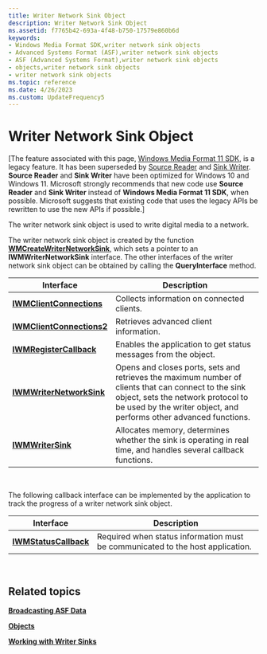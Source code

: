 ```yaml
---
title: Writer Network Sink Object
description: Writer Network Sink Object
ms.assetid: f7765b42-693a-4f48-b750-17579e860b6d
keywords:
- Windows Media Format SDK,writer network sink objects
- Advanced Systems Format (ASF),writer network sink objects
- ASF (Advanced Systems Format),writer network sink objects
- objects,writer network sink objects
- writer network sink objects
ms.topic: reference
ms.date: 4/26/2023
ms.custom: UpdateFrequency5
---
```


# Writer Network Sink Object

\[The feature associated with this page, [Windows Media Format 11 SDK](/windows/win32/wmformat/windows-media-format-11-sdk), is a legacy feature. It has been superseded by [Source Reader](/windows/win32/medfound/source-reader) and [Sink Writer](/windows/win32/medfound/sink-writer). **Source Reader** and **Sink Writer** have been optimized for Windows 10 and Windows 11. Microsoft strongly recommends that new code use **Source Reader** and **Sink Writer** instead of **Windows Media Format 11 SDK**, when possible. Microsoft suggests that existing code that uses the legacy APIs be rewritten to use the new APIs if possible.\]

The writer network sink object is used to write digital media to a network.

The writer network sink object is created by the function [**WMCreateWriterNetworkSink**](/previous-versions/windows/desktop/api/Wmsdkidl/nf-wmsdkidl-wmcreatewriternetworksink), which sets a pointer to an **IWMWriterNetworkSink** interface. The other interfaces of the writer network sink object can be obtained by calling the **QueryInterface** method.



| Interface                                              | Description                                                                                                                                                                                                     |
|--------------------------------------------------------|-----------------------------------------------------------------------------------------------------------------------------------------------------------------------------------------------------------------|
| [**IWMClientConnections**](/previous-versions/windows/desktop/api/wmsdkidl/nn-wmsdkidl-iwmclientconnections)   | Collects information on connected clients.                                                                                                                                                                      |
| [**IWMClientConnections2**](/previous-versions/windows/desktop/api/wmsdkidl/nn-wmsdkidl-iwmclientconnections2) | Retrieves advanced client information.                                                                                                                                                                          |
| [**IWMRegisterCallback**](/previous-versions/windows/desktop/api/wmsdkidl/nn-wmsdkidl-iwmregistercallback)     | Enables the application to get status messages from the object.                                                                                                                                                 |
| [**IWMWriterNetworkSink**](/previous-versions/windows/desktop/api/wmsdkidl/nn-wmsdkidl-iwmwriternetworksink)   | Opens and closes ports, sets and retrieves the maximum number of clients that can connect to the sink object, sets the network protocol to be used by the writer object, and performs other advanced functions. |
| [**IWMWriterSink**](/previous-versions/windows/desktop/api/wmsdkidl/nn-wmsdkidl-iwmwritersink)                 | Allocates memory, determines whether the sink is operating in real time, and handles several callback functions.                                                                                                |



 

The following callback interface can be implemented by the application to track the progress of a writer network sink object.



| Interface                                      | Description                                                                    |
|------------------------------------------------|--------------------------------------------------------------------------------|
| [**IWMStatusCallback**](/previous-versions/windows/desktop/api/wmsdkidl/nn-wmsdkidl-iwmstatuscallback) | Required when status information must be communicated to the host application. |



 

## Related topics

<dl> <dt>

[**Broadcasting ASF Data**](broadcasting-asf-data.md)
</dt> <dt>

[**Objects**](objects.md)
</dt> <dt>

[**Working with Writer Sinks**](working-with-writer-sinks.md)
</dt> </dl>

 

 




